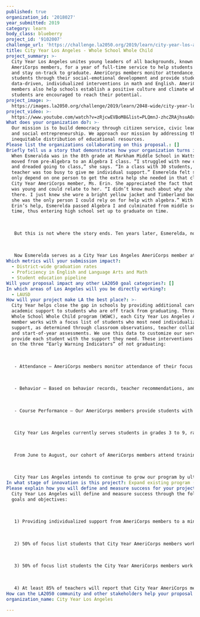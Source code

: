 ```yaml
---
published: true
organization_id: '2018027'
year_submitted: 2019
category: learn
body_class: blueberry
project_id: '9102007'
challenge_url: 'https://challenge.la2050.org/2019/learn/city-year-los-angeles/'
title: City Year Los Angeles - Whole School Whole Child
project_summary: >-
  City Year Los Angeles unites young leaders of all backgrounds, known as
  AmeriCorps members, for a year of full-time service to help students succeed
  and stay on-track to graduate. AmeriCorps members monitor attendance, guide
  students through their social-emotional development and provide students with
  data-driven, individualized interventions in math and English. AmeriCorps
  members also help schools establish a positive culture and climate where
  students are encouraged to reach their potential.
project_image: >-
  https://images.la2050.org/challenge/2019/learn/2048-wide/city-year-los-angeles.jpg
project_video: >-
  https://www.youtube.com/watch?v=zRjcwEVBoM8&list=PLQmnJ-zhcZRAjhsuAOra6lTU9rHZiDAWo&index=3
What does your organization do?: >-
  Our mission is to build democracy through citizen service, civic leadership
  and social entrepreneurship. We approach our mission by addressing the
  inequitable distribution of educational resources.
Please list the organizations collaborating on this proposal.: []
Briefly tell us a story that demonstrates how your organization turns inspiration into impact.: >-
  When Esmeralda was in the 8th grade at Markham Middle School in Watts, she was
  moved from pre-Algebra to an Algebra I class. “I struggled with new concepts
  and dreaded going to class,” she says. “In a class with 30 students, my
  teacher was too busy to give me individual support.” Esmerelda felt she could
  only depend on one person to get the extra help she needed in that class — her
  City Year AmeriCorps member, Ms. Erin. She appreciated the fact that Ms. Erin
  was young and could relate to her. “I didn’t know much about why she was
  there. I just knew she wore a bright yellow jacket and Timberland boots and
  she was the only person I could rely on for help with algebra.” With Ms.
  Erin’s help, Esmerelda passed Algebra I and culminated from middle school on
  time, thus entering high school set up to graduate on time.
   
   
   
   But this is not where the story ends. Ten years later, Esmerelda, now a college graduate from Cal State Northridge, attended a career fair where she saw a familiar yellow jacket hanging in one of the booths. She was instantly reminded of the impact that Ms. Erin left on her and approached the booth to learn more about City Year. “I learned that City Year AmeriCorps members are sent into schools to help kids like me realize their full potential; to be that role model we needed in our lives to gain the confidence we needed to pass our classes.”
   
   
   
   Now Esmerelda serves as a City Year Los Angeles AmeriCorps member at Santee Education Complex, not too far from Markham. “I know I am making a difference when I see my student, Hector, go from telling me not to waste my time with him because he’s ‘just going to fail’, to now opening up to me and finishing his assignments on time.” She is proud to wear the yellow jacket and be that friendly face her students rely on, like she had when she was in their shoes. “It doesn’t take a miracle to help students — it takes a caring adult who knows where they come from.”
Which metrics will your submission impact?:
  - District-wide graduation rates
  - Proficiency in English and Language Arts and Math
  - Student education pipeline
Will your proposal impact any other LA2050 goal categories?: []
In which areas of Los Angeles will you be directly working?:
  - LAUSD
How will your project make LA the best place?: >-
  City Year helps close the gap in schools by providing additional care and
  academic support to students who are off track from graduating. Through our
  Whole School Whole Child program (WSWC), each City Year Los Angeles AmeriCorps
  member works with a focus list of students who most need individualized
  support, as determined through classroom observations, teacher collaboration
  and start-of-year assessments. We use this data to customize our services to
  provide each student with the support they need. These interventions are based
  on the three “Early Warning Indicators” of not graduating:
   
   
   
   - Attendance — AmeriCorps members monitor attendance of their focus list students, call home when students are absent, and have conversations with students to give them the support they need to arrive at school every day.
   
   
   
   - Behavior — Based on behavior records, teacher recommendations, and an assessment administered at the start of the year, each AmeriCorps member identifies a cohort of students who need additional social-emotional support, which includes goal-setting and self-reflection exercises.
   
   
   
   - Course Performance — Our AmeriCorps members provide students with individualized, one-to-one academic support, providing students with the high-quality, data-driven interventions in English and math.
   
   
   
   City Year Los Angeles currently serves students in grades 3 to 9, ranging in age from 8-15 years old, living in the Los Angeles neighborhoods of Boyle Heights, Westlake/Koreatown, South L.A and Watts. Twenty-five percent are English-Language Learners and 99% percent qualify for free or reduced-price lunch. This year we will provide individualized intervention to more than 2,600 students, whole class support to more than 12,000 students, and whole school support to more than 25,000 students.
   
   
   
   From June to August, our cohort of AmeriCorps members attend trainings and prepare for service. At the start of the school year, our AmeriCorps members are deployed in teams to schools across Los Angeles. Between September and October, our AmeriCorps members administer start-of-year assessments to students and their focus list students are determined. From that point, throughout the year, AmeriCorps members design and implement the individualized interventions in math and English, which are customized for their focus list students based on their assessment results. In May, students take their last round of inventories to assess their growth.
   
   
   
   City Year Los Angeles intends to continue to grow our program by ultimately making our WSWC program available to more schools within LAUSD. It has been proven that the more contact a student has with City Year throughout their academic career, the more of an impact we will have on their academic success. This year, City Year is present in 32 schools in Los Angeles — the highest number of school we have served in a single year since beginning in 2007.
In what stage of innovation is this project?: Expand existing program (expanding and continuing ongoing successful projects)
Please explain how you will define and measure success for your project.: >-
  City Year Los Angeles will define and measure success through the following
  goals and objectives: 
   
   
   
   1) Providing individualized support from AmeriCorps members to a minimum of 2,500 “focus list” students with approximately 15 hours of one-to-one targeted intervention per student
   
   
   
   2) 50% of focus list students that City Year AmeriCorps members work with in social emotional development demonstrate improvement in at least three of the Deveraux Student Strengths Assessment metrics
   
   
   
   3) 50% of focus list students the City Year AmeriCorps members work with in math and English improve failing grades, maintain passing grades, or meet/exceed their expected growth on the math and English Inventories assessment; and
   
   
   
   4) At least 85% of teachers will report that City Year AmeriCorps members a) improve the academic performance of the students they tutor, b) improve the confidence of the students they tutor, and c) foster a positive environment for learning.
How can the LA2050 community and other stakeholders help your proposal succeed?: []
organization_name: City Year Los Angeles

---
```

